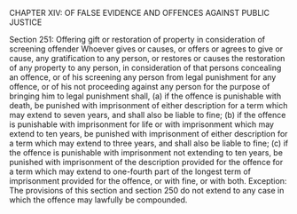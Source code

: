CHAPTER XIV: OF FALSE EVIDENCE AND OFFENCES AGAINST PUBLIC JUSTICE

Section 251: Offering gift or restoration of property in consideration of screening offender
Whoever gives or causes, or offers or agrees to give or cause, any gratification to any person, or restores or causes the restoration of any property to any person, in consideration of that persons concealing an offence, or of his screening any person from legal punishment for any offence, or of his not proceeding against any person for the purpose of bringing him to legal punishment shall, (a) if the offence is punishable with death, be punished with imprisonment of either description for a term which may extend to seven years, and shall also be liable to fine; (b) if the offence is punishable with imprisonment for life or with imprisonment which may extend to ten years, be punished with imprisonment of either description for a term which may extend to three years, and shall also be liable to fine; (c) if the offence is punishable with imprisonment not extending to ten years, be punished with imprisonment of the description provided for the offence for a term which may extend to one-fourth part of the longest term of imprisonment provided for the offence, or with fine, or with both.
Exception: The provisions of this section and section 250 do not extend to any case in which the offence may lawfully be compounded.

